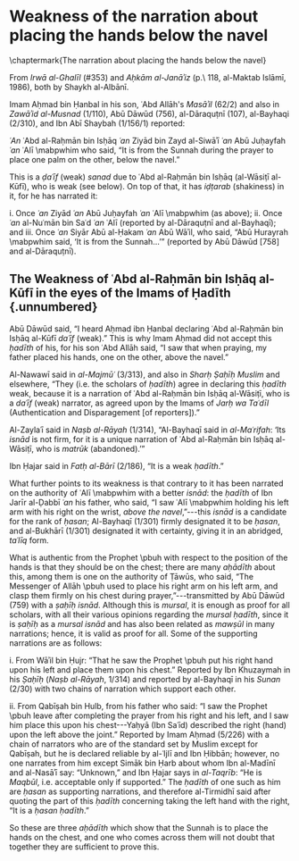 

# Weakness of the narration about placing the hands below the navel

\chaptermark{The narration about placing the hands below the navel}

From _Irwā al-Ghalīl_ (#353) and _Aḥkām al-Janāʾiz_ (p.\ 118, al-Maktab Islāmī, 1986), both by Shaykh al-Albānī.

Imam Aḥmad bin Ḥanbal in his son, ʿAbd Allāh's _Masāʾil_ (62/2) and also in _Zawāʾid al-Musnad_ (1/110), Abū Dāwūd (756), al-Dāraquṭnī (107), al-Bayhaqi (2/310), and Ibn Abī Shaybah (1/156/1) reported:

_ʿAn_ ʿAbd al-Raḥmān bin Isḥāq _ʿan_ Ziyād bin Zayd al-Siwāʾī _ʿan_ Abū Juḥayfah _ʿan_ ʿAlī \mabpwhim who said, “It is from the Sunnah during the prayer to place one palm on the other, below the navel.”

<!-- TODO Check _iḍṭarab_ -->

This is a _ḍaʿīf_ (weak) _sanad_ due to ʿAbd al-Raḥmān bin Isḥāq (al-Wāsiṭī al-Kūfī), who is weak (see below). On top of that, it has _iḍṭarab_ (shakiness) in it, for he has narrated it:

i. Once _ʿan_ Ziyād _ʿan_ Abū Juḥayfah _ʿan_ ʿAlī \mabpwhim (as above);
ii. Once _ʿan_ al-Nuʿmān bin Saʿd _ʿan_ ʿAlī (reported by al-Dāraquṭnī and al-Bayhaqī); and
iii. Once _ʿan_ Siyār Abū al-Ḥakam _ʿan_ Abū Wāʾil, who said, “Abū Hurayrah \mabpwhim said, ‘It is from the Sunnah...’” (reported by Abū Dāwūd [758] and al-Dāraquṭnī).

## The Weakness of ʿAbd al-Raḥmān bin Isḥāq al-Kūfī in the eyes of the Imams of Ḥadīth {.unnumbered}

Abū Dāwūd said, “I heard Aḥmad ibn Ḥanbal declaring ʿAbd al-Raḥmān bin Isḥāq al-Kūfī _daʿīf_ (weak).” This is why Imam Aḥmad did not accept this _ḥadīth_ of his, for his son ʿAbd Allāh said, “I saw that when praying, my father placed his hands, one on the other, above the navel.”

Al-Nawawī said in _al-Majmūʿ_ (3/313), and also in _Sharḥ Ṣaḥīḥ Muslim_ and elsewhere, “They (i.e. the scholars of _ḥadīth_) agree in declaring this _ḥadīth_ weak, because it is a narration of ʿAbd al-Raḥmān bin Isḥāq al-Wāsiṭī, who is a _daʿīf_ (weak) narrator, as agreed upon by the Imams of _Jarḥ wa Taʿdīl_ (Authentication and Disparagement [of reporters]).”

Al-Zaylaʿī said in _Naṣb al-Rāyah_ (1/314), “Al-Bayhaqī said in _al-Maʿrifah_: ‘Its _isnād_ is not firm, for it is a unique narration of ʿAbd al-Raḥmān bin Isḥāq al-Wāsiṭī, who is _matrūk_ (abandoned).’”

Ibn Ḥajar said in _Fatḥ al-Bārī_ (2/186), “It is a weak _ḥadīth_.”

What further points to its weakness is that contrary to it has been narrated on the authority of ʿAlī \mabpwhim with a better _isnād_: the _ḥadīth_ of Ibn Jarīr al-Ḍabbī _ʿan_ his father, who said, “I saw ʿAlī \mabpwhim holding his left arm with his right on the wrist, _above the navel_,”---this _isnād_ is a candidate for the rank of _ḥasan_; Al-Bayhaqī (1/301) firmly designated it to be _ḥasan_, and al-Bukhārī (1/301) designated it with certainty, giving it in an abridged, _taʿlīq_ form.

What is authentic from the Prophet \pbuh with respect to the position of the hands is that they should be on the chest; there are many _aḥādīth_ about this, among them is one on the authority of Ṭāwūs, who said, “The Messenger of Allāh \pbuh used to place his right arm on his left arm, and clasp them firmly on his chest during prayer,”---transmitted by Abū Dāwūd (759) with a _ṣaḥīḥ isnād_. Although this is _mursal_, it is enough as proof for all scholars, with all their various opinions regarding the _mursal ḥadīth_, since it is _ṣaḥīḥ_ as a _mursal isnād_ and has also been related as _mawṣūl_ in many narrations; hence, it is valid as proof for all. Some of the supporting narrations are as follows:

i. From Wāʾil bin Ḥujr: “That he saw the Prophet \pbuh put his right hand upon his left and place them upon his chest.” Reported by Ibn Khuzaymah in his _Ṣaḥīḥ_ (_Naṣb al-Rāyah_, 1/314) and reported by al-Bayhaqī in his _Sunan_ (2/30) with two chains of narration which support each other.

ii. From Qabīṣah bin Hulb, from his father who said: “I saw the Prophet \pbuh leave after completing the prayer from his right and his left, and I saw him place this upon his chest---Yaḥyā (Ibn Saʿīd) described the right (hand) upon the left above the joint.” Reported by Imam Aḥmad (5/226) with a chain of narrators who are of the standard set by Muslim except for Qabīṣah, but he is declared reliable by al-ʿIjlī and Ibn Ḥibbān; however, no one narrates from him except Simāk bin Ḥarb about whom Ibn al-Madīnī and al-Nasāʾī say: “Unknown,” and Ibn Ḥajar says in _al-Taqrīb_: “He is _Maqbūl_, i.e. acceptable only if supported.” The _ḥadīth_ of one such as him are _ḥasan_ as supporting narrations, and therefore al-Tirmidhī said after quoting the part of this _ḥadīth_ concerning taking the left hand with the right, “It is a _ḥasan ḥadīth_.”

So these are three _aḥādīth_ which show that the Sunnah is to place the hands on the chest, and one who comes across them will not doubt that together they are sufficient to prove this.


